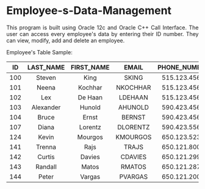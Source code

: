 # Employee-s-Data-Management
<p align="justify">This program is built using Oracle 12c and Oracle C++ Call Interface. The user can access every employee's data by entering their ID number. They can view, modify, add and delete an employee.</p>

Employee's Table Sample:

| ID | LAST_NAME | FIRST_NAME | EMAIL | PHONE_NUMBER | EXTENSION | REPORTSO | JOB_TITLE | CITY
| ------------- |:-------------:|:-------------:|:-------------:|:-------------:|:-------------:|:-------------:|:-------------:|:-------------:|
100 |	Steven  |  King	 |       SKING |	  515.123.4567 |	x60 |	        107   |       MK_REP  |      Roma
101 |	Neena   | Kochhar	 |   NKOCHHAR |	515.123.4568 |	x32	 |        100	 |        AC_MGR   |     Toronto
102 |	Lex     |  De Haan |	   LDEHAAN |	515.123.4569 |	x01 | 	   100 |SA_REP  |      Munich
103 |	Alexander | Hunold |    AHUNOLD |	590.423.4567 |	x21 |	102 |	AC_REP   |     Munich
104 |	Bruce	|    Ernst	 |     BERNST |	  590.423.4568 |  x43   |   103 | SA_REP | Tokyo
107 |	Diana   |   Lorentz     | DLORENTZ |	590.423.5567 |	x55 |	103 | SA_REP  |      Beijing
124 |	Kevin   |   Mourgos	 |   KMOURGOS |	650.123.5234 |	x78	 | 100 |SA_REP  |    Venice
141 | 	Trenna  |   Rajs	 |       TRAJS	 |  650.121.8009 |	x12 |	124   |   AC_REP   |     Utrecht
142 |	Curtis	|   Davies |	     CDAVIES |	650.121.2994	 |x30	 |   101  |  AC_REP |   Toronto
143 |	Randall	|   Matos	 |     RMATOS	 |  650.121.2874 |	x60	 |   101    |      AC_REP    |    Paris
144 |	Peter   |  Vargas	 |     PVARGAS	 |650.121.2004	 |x65	 |142  |    AC_REP  |      London
										
										
										
										
										
										
										
										
										
										
										
										
										
										
										
										
										
										
										
										
										
										
										
										
										
										
										
										
										
										
										
										
										
										
										
										
										
										
										
										
										
										
										
										
										
										
										
										
										
										
